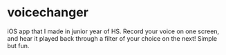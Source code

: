 # voicechanger
iOS app that I made in junior year of HS. Record your voice on one screen, and hear it played back through a filter of your choice on the next! Simple but fun.
